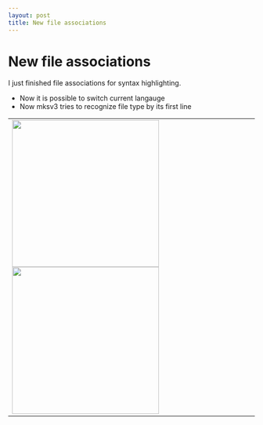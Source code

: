 ```yaml
---
layout: post
title: New file associations
---
```


# New file associations

I just finished file associations for syntax highlighting.

* Now it is possible to switch current langauge
* Now mksv3 tries to recognize file type by its first line

<table>
    <td>
        <img src="../../../../blog-screens/switch-lang.png" width="300px"/>
        <img src="../../../../blog-screens/detect-by-first-line.png" width="300px"/>
    </td>
</table>
